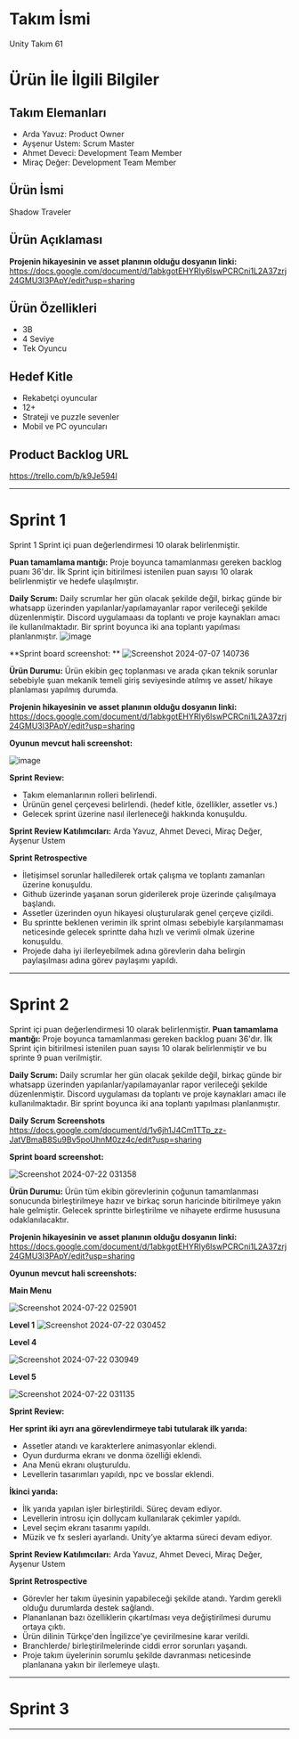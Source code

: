# **Takım İsmi**

Unity Takım 61 

# Ürün İle İlgili Bilgiler

## Takım Elemanları

- Arda Yavuz: Product Owner
- Ayşenur Ustem: Scrum Master
- Ahmet Deveci: Development Team Member
- Miraç Değer: Development Team Member

## Ürün İsmi

Shadow Traveler

## Ürün Açıklaması



**Projenin hikayesinin ve asset planının olduğu dosyanın linki:**
https://docs.google.com/document/d/1abkgotEHYRIy6lswPCRCni1L2A37zrj24GMU3l3PApY/edit?usp=sharing


## Ürün Özellikleri

- 3B
- 4 Seviye
- Tek Oyuncu

## Hedef Kitle

- Rekabetçi oyuncular
- 12+
- Strateji ve puzzle sevenler
- Mobil ve PC oyuncuları


## Product Backlog URL

https://trello.com/b/k9Je594l

---

# Sprint 1

Sprint 1
Sprint içi puan değerlendirmesi 10 olarak belirlenmiştir.

**Puan tamamlama mantığı:** Proje boyunca tamamlanması gereken backlog puanı 36'dır. İlk Sprint için bitirilmesi istenilen puan sayısı 10 olarak belirlenmiştir ve hedefe ulaşılmıştır.

**Daily Scrum:** Daily scrumlar her gün olacak şekilde değil, birkaç günde bir whatsapp üzerinden yapılanlar/yapılamayanlar rapor verileceği şekilde düzenlenmiştir. Discord uygulamaası da toplantı ve proje kaynakları amacı ile kullanılmaktadır. Bir sprint boyunca iki ana toplantı yapılması planlanmıştır.
![image](https://github.com/dollyjik/UnityTeam61/assets/73404867/93d6bd5d-e5bc-47a8-94f0-7c645a84482b)



 **Sprint board screenshot: ** 
![Screenshot 2024-07-07 140736](https://github.com/dollyjik/UnityTeam61/assets/73404867/a262b20f-698d-4579-9fb6-59acce215bf6)

 
**Ürün Durumu:** Ürün ekibin geç toplanması ve arada çıkan teknik sorunlar sebebiyle şuan mekanik temeli giriş seviyesinde atılmış ve asset/ hikaye  planlaması yapılmış durumda.


**Projenin hikayesinin ve asset planının olduğu dosyanın linki:**
https://docs.google.com/document/d/1abkgotEHYRIy6lswPCRCni1L2A37zrj24GMU3l3PApY/edit?usp=sharing


**Oyunun mevcut hali screenshot:**

![image](https://github.com/dollyjik/UnityTeam61/assets/73404867/e0eec0ea-6dd3-4523-a8d5-b0d895e5a8bf)


**Sprint Review:**
-  Takım elemanlarının rolleri belirlendi. 
-  Ürünün genel çerçevesi belirlendi. (hedef kitle, özellikler, assetler vs.)
- Gelecek sprint üzerine nasıl ilerleneceği hakkında konuşuldu.

**Sprint Review Katılımcıları:** Arda Yavuz, Ahmet Deveci, Miraç Değer, Ayşenur Ustem

**Sprint Retrospective**
- İletişimsel sorunlar halledilerek ortak çalışma ve toplantı zamanları üzerine konuşuldu.
- Github üzerinde yaşanan sorun giderilerek proje üzerinde çalışılmaya başlandı.
- Assetler üzerinden oyun hikayesi oluşturularak genel çerçeve çizildi.
- Bu sprintte beklenen verimin ilk sprint olması sebebiyle karşılanmaması neticesinde gelecek sprintte daha hızlı ve verimli olmak üzerine konuşuldu.
- Projede daha iyi ilerleyebilmek adına görevlerin daha belirgin paylaşılması adına görev paylaşımı yapıldı.


---

# Sprint 2

Sprint içi puan değerlendirmesi 10 olarak belirlenmiştir.
**Puan tamamlama mantığı:** Proje boyunca tamamlanması gereken backlog puanı 36'dır. İlk Sprint için bitirilmesi istenilen puan sayısı 10 olarak belirlenmiştir ve bu sprinte 9 puan verilmiştir.

**Daily Scrum:** Daily scrumlar her gün olacak şekilde değil, birkaç günde bir whatsapp üzerinden yapılanlar/yapılamayanlar rapor verileceği şekilde düzenlenmiştir. Discord uygulaması da toplantı ve proje kaynakları amacı ile kullanılmaktadır. Bir sprint boyunca iki ana toplantı yapılması planlanmıştır.


**Daily Scrum Screenshots**
https://docs.google.com/document/d/1v6jh1J4Cm1TTp_zz-JatVBmaB8Su9Bv5poUhnM0zz4c/edit?usp=sharing


 **Sprint board screenshot:**
  
![Screenshot 2024-07-22 031358](https://github.com/user-attachments/assets/787f304f-cea1-4357-9b7a-5aba1fc88e75)


**Ürün Durumu:** Ürün tüm ekibin görevlerinin çoğunun tamamlanması sonucunda birleştirilmeye hazır ve birkaç sorun haricinde bitirilmeye yakın hale gelmiştir. Gelecek sprintte birleştirilme ve nihayete erdirme hususuna odaklanılacaktır.


**Projenin hikayesinin ve asset planının olduğu dosyanın linki:**
https://docs.google.com/document/d/1abkgotEHYRIy6lswPCRCni1L2A37zrj24GMU3l3PApY/edit?usp=sharing


**Oyunun mevcut hali screenshots:**

**Main Menu**

![Screenshot 2024-07-22 025901](https://github.com/user-attachments/assets/e5c25e91-007c-4e70-bd1a-123f92ddeed6)


**Level 1**
![Screenshot 2024-07-22 030452](https://github.com/user-attachments/assets/e5d7d6a9-9f54-4b04-b8cb-b5bcd67afa11)

**Level 4**

![Screenshot 2024-07-22 030949](https://github.com/user-attachments/assets/616a9b50-e2e8-45a1-a444-aabcd11a0649)

**Level 5**

![Screenshot 2024-07-22 031135](https://github.com/user-attachments/assets/d60ded70-e029-42ab-9975-2d826f9e704e)


**Sprint Review:**

**Her sprint iki ayrı ana görevlendirmeye tabi tutularak ilk yarıda:**
- Assetler atandı ve karakterlere animasyonlar eklendi.
- Oyun durdurma ekranı ve donma özelliği eklendi.
- Ana Menü ekranı oluşturuldu.
- Levellerin tasarımları yapıldı, npc ve bosslar eklendi.

**İkinci yarıda:**
- İlk yarıda yapılan işler birleştirildi. Süreç devam ediyor.
- Levellerin introsu için dollycam kullanılarak çekimler yapıldı.
- Level seçim ekranı tasarımı yapıldı.
- Müzik ve fx sesleri ayarlandı. Unity’ye aktarma süreci devam ediyor.

**Sprint Review Katılımcıları:** Arda Yavuz, Ahmet Deveci, Miraç Değer, Ayşenur Ustem

**Sprint Retrospective**
- Görevler her takım üyesinin yapabileceği şekilde atandı. Yardım gerekli olduğu durumlarda destek sağlandı.
- Plananlanan bazı özelliklerin çıkartılması veya değiştirilmesi durumu ortaya çıktı.
- Ürün dilinin Türkçe'den İngilizce'ye çevirilmesine karar verildi.
- Branchlerde/ birleştirilmelerinde ciddi error sorunları yaşandı.
- Proje takım üyelerinin sorumlu şekilde davranması neticesinde planlanana yakın bir ilerlemeye ulaştı.
  


---

# Sprint 3

---
